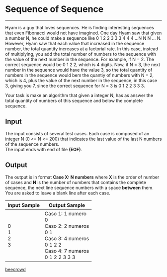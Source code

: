 # Sequence of Sequence

---

Hyam is a guy that loves sequences. He is finding interesting sequences that even Fibonacci would not have imagined. One day Hyam saw that given a number N, he could make a sequence like 0 1 2 2 3 3 3 4 4 4 …N N N … N. However, Hyam saw that each value that increased in the sequence number, the total quantity increases at a factorial rate. In this case, instead of multiplying, you add the total number of numbers 
to the sequence with the value of the next number in the sequence. For example, if N = 2. The correct sequence would be 0 1 2 2, which is 4 digits. Now, if N = 3, the next number in the sequence would have the value 3, so the total quantity of numbers in the sequence would bem the quantiy of numbers with N = 2, which is 4, plus the value of the next number in the sequence, in this case 3, giving you 7, since the correct 
sequence for N = 3 is 0 1 2 2 3 3 3.

Your task is make an algorithm that given a integer N, has as answer the total quantity of numbers of this sequence and below the complete sequence.

## Input

The input consists of several test cases. Each case is composed of an integer N (0 <= N <= 200) that indicates the last value of the last N numbers of the sequence numbers.  
The input ends with end of file **(EOF)**.

## Output

The output is in format **Case X: N numbers** where **X** is the order of number of cases and **N** is the number of numbers that contains the complete sequence, the next line sequence numbers with a space **between** them. You are asked to leave a blank line after each case.

| Input Sample           | Output Sample                                                                                                                         |
| ---------------------- | ------------------------------------------------------------------------------------------------------------------------------------- |
| 0<br/> 1<br/> 2<br/> 3 | Caso 1: 1 numero<br/> 0 <br> Caso 2: 2 numeros<br/> 0 1 <br> Caso 3: 4 numeros<br/> 0 1 2 2 <br> Caso 4: 7 numeros<br/> 0 1 2 2 3 3 3 |

[beecrowd](https://www.beecrowd.com.br/judge/en/problems/view/2028)
